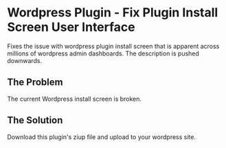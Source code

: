 # Wordpress Plugin - Fix Plugin Install Screen User Interface 

Fixes the issue with wordpress plugin install screen that is apparent across millions of wordpress admin dashboards. The description is pushed downwards. 

## The Problem

The current Wordpress install screen is broken. 

## The Solution

Download this plugin's ziup file and upload to your wordpress site.
